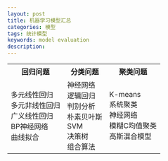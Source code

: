 ```yaml
---
layout: post
title: 机器学习模型汇总
categories: 模型
tags: 统计模型
keywords: model evaluation
description:
---
```

<table>
<tr><th>回归问题</th><th>分类问题</th><th>聚类问题</th></tr>
<tr>

<td>
多元线性回归<br>
多元非线性回归<br>
广义线性回归<br>
BP神经网络<br>
曲线拟合<br>
</td>

<td>
神经网络  <br>
逻辑回归  <br>
判别分析  <br>
朴素贝叶斯<br>
SVM      <br>
决策树    <br>
组合算法  <br>

</td>
<td>
K-means<br>
系统聚类<br>
神经网络<br>
模糊C均值聚类<br>
高斯混合模型<br>

</td>

</tr>




</table>
